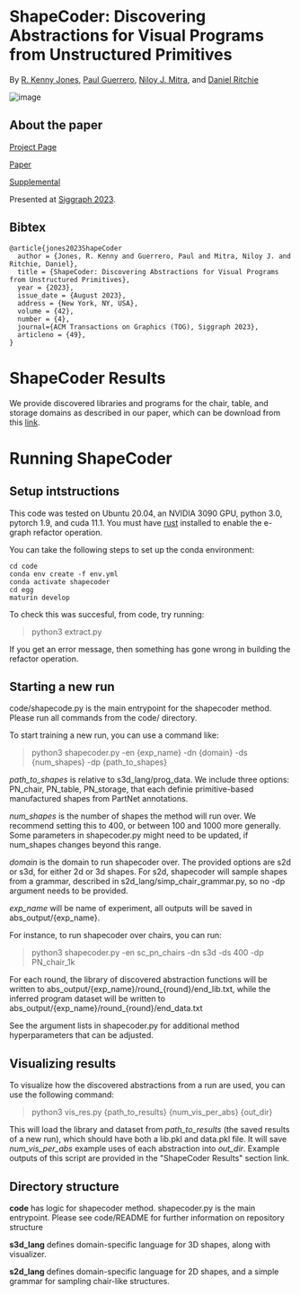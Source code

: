 #  ShapeCoder: Discovering Abstractions for Visual Programs from Unstructured Primitives 

By [R. Kenny Jones](https://rkjones4.github.io/), [Paul Guerrero](https://paulguerrero.net/), [Niloy J. Mitra](http://www0.cs.ucl.ac.uk/staff/n.mitra/), and [Daniel Ritchie](https://dritchie.github.io/)

![image](https://rkjones4.github.io/img/shapecoder/sc_teaser.png)
 
## About the paper

[Project Page](https://rkjones4.github.io/shapecoder.html)

[Paper](https://rkjones4.github.io/pdf/shapeCoder.pdf)

[Supplemental](https://rkjones4.github.io/pdf/shapeCoder_supplemental.pdf)

Presented at [Siggraph 2023](https://s2023.siggraph.org/).


## Bibtex
```
@article{jones2023ShapeCoder
  author = {Jones, R. Kenny and Guerrero, Paul and Mitra, Niloy J. and Ritchie, Daniel},
  title = {ShapeCoder: Discovering Abstractions for Visual Programs from Unstructured Primitives},
  year = {2023},
  issue_date = {August 2023},
  address = {New York, NY, USA},
  volume = {42},
  number = {4},
  journal={ACM Transactions on Graphics (TOG), Siggraph 2023},
  articleno = {49},
}
```

# ShapeCoder Results

We provide discovered libraries and programs for the chair, table, and storage domains as described in our paper, which can be download from this [link](https://drive.google.com/file/d/1CmuNsR06fRt0l-zTjnQ2m_HtUbIxa0n4/view?usp=sharing).

# Running ShapeCoder

## Setup intstructions

This code was tested on Ubuntu 20.04, an NVIDIA 3090 GPU, python 3.0, pytorch 1.9, and cuda 11.1. You must have [rust](https://www.rust-lang.org/tools/install) installed to enable the e-graph refactor operation.

You can take the following steps to set up the conda environment:

```
cd code
conda env create -f env.yml
conda activate shapecoder
cd egg
maturin develop
```

To check this was succesful, from code, try running:

> python3 extract.py

If you get an error message, then something has gone wrong in building the refactor operation.

## Starting a new run

code/shapecode.py is the main entrypoint for the shapecoder method. Please run all commands from the code/ directory.

To start training a new run, you can use a command like:

> python3 shapecoder.py -en {exp_name} -dn {domain} -ds {num_shapes} -dp {path_to_shapes}

*path_to_shapes* is relative to s3d_lang/prog_data. We include three options: PN_chair, PN_table, PN_storage, that each definie primitive-based manufactured shapes from PartNet annotations.

*num_shapes* is the number of shapes the method will run over. We recommend setting this to 400, or between 100 and 1000 more generally. Some parameters in shapecoder.py might need to be updated, if num_shapes changes beyond this range.

*domain* is the domain to run shapecoder over. The provided options are s2d or s3d, for either 2d or 3d shapes. For s2d, shapecoder will sample shapes from a grammar, described in s2d_lang/simp_chair_grammar.py, so no -dp argument needs to be provided.

*exp_name* will be name of experiment, all outputs will be saved in abs_output/{exp_name}.

For instance, to run shapecoder over chairs, you can run:

> python3 shapecoder.py -en sc_pn_chairs -dn s3d -ds 400 -dp PN_chair_1k

For each round, the library of discovered abstraction functions will be written to abs_output/{exp_name}/round_{round}/end_lib.txt, while the inferred program dataset will be written to abs_output/{exp_name}/round_{round}/end_data.txt

See the argument lists in shapecoder.py for additional method hyperparameters that can be adjusted. 

## Visualizing results

To visualize how the discovered abstractions from a run are used, you can use the following command:

> python3 vis_res.py {path_to_results} {num_vis_per_abs} {out_dir}

This will load the library and dataset from *path_to_results* (the saved results of a new run), which should have both a lib.pkl and data.pkl file. It will save *num_vis_per_abs* example uses of each abstraction into *out_dir*. Example outputs of this script are provided in the "ShapeCoder Results" section link.

## Directory structure

**code** has logic for shapecoder method. shapecoder.py is the main entrypoint. Please see code/README for further information on repository structure

**s3d_lang** defines domain-specific language for 3D shapes, along with visualizer.

**s2d_lang** defines domain-specific language for 2D shapes, and a simple grammar for sampling chair-like structures.
